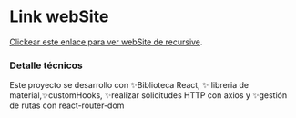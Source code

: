 # Link webSite

[Clickear este enlace para ver webSite de recursive](https://nalancay-recursive.netlify.app).

### Detalle técnicos

Este proyecto se desarrollo con ✨Biblioteca React, ✨ libreria de material,✨customHooks, ✨realizar solicitudes HTTP con axios y ✨gestión de rutas con react-router-dom

